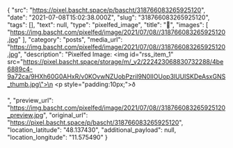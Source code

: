 {
  "src": "https://pixel.bascht.space/p/bascht/318766083265925120",
  "date": "2021-07-08T15:02:38.000Z",
  "slug": "318766083265925120",
  "tags": [],
  "text": null,
  "type": "pixelfed_image",
  "title": "🚃",
  "images": [
    "https://img.bascht.com/pixelfed/image/2021/07/08//318766083265925120.jpg"
  ],
  "category": "posts",
  "media_url": "https://img.bascht.com/pixelfed/image/2021/07/08//318766083265925120.jpg",
  "description": "Pixelfed Image: <img id=\"rss_item_1\" src=\"https://pixel.bascht.space/storage/m/_v2/222423068830732288/4be6889c4-9a72ca/9HXh60G0AHxR/v0KOvwNZUobPzril9N0IIOUop3lUUISKDeAsxGNS_thumb.jpg\">\n            <p style=\"padding:10px;\">ð</p>",
  "preview_url": "https://img.bascht.com/pixelfed/image/2021/07/08//318766083265925120_preview.jpg",
  "original_url": "https://pixel.bascht.space/p/bascht/318766083265925120",
  "location_latitude": "48.137430",
  "additional_payload": null,
  "location_longitude": "11.575490"
}